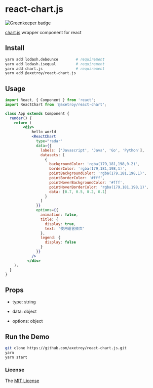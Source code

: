 # react-chart.js

[![Greenkeeper badge](https://badges.greenkeeper.io/axetroy/react-chart.js.svg)](https://greenkeeper.io/)

[chart.js](https://github.com/chartjs/Chart.js) wrapper component for react

## Install

```bash
yarn add lodash.debounce        # requirement
yarn add lodash.isequal         # requirement
yarn add chart.js               # requirement
yarn add @axetroy/react-chart.js
```

## Usage

```jsx harmony
import React, { Component } from 'react';
import ReactChart from '@axetroy/react-chart';

class App extends Component {
  render() {
    return (
        <div>
            hello world
            <ReactChart
              type="radar"
              data={{
                labels: ['Javascript', 'Java', 'Go', 'Python'],
                datasets: [
                  {
                    backgroundColor: 'rgba(179,181,198,0.2)',
                    borderColor: 'rgba(179,181,198,1)',
                    pointBackgroundColor: 'rgba(179,181,198,1)',
                    pointBorderColor: '#fff',
                    pointHoverBackgroundColor: '#fff',
                    pointHoverBorderColor: 'rgba(179,181,198,1)',
                    data: [0.7, 0.5, 0.2, 0.1]
                  }
                ]
              }}
              options={{
                animation: false,
                title: {
                  display: true,
                  text: '使用语言频次'
                },
                legend: {
                  display: false
                }
              }}
            />
          </div>
    );
  }
}
```

## Props

- type: string

- data: object

- options: object
    
## Run the Demo

```bash
git clone https://github.com/axetroy/react-chart.js.git
yarn
yarn start
```

### License

The [MIT License](https://github.com/axetroy/react-chart.js/blob/master/LICENSE)